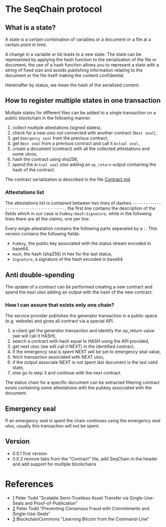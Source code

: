 # The SeqChain protocol

## What is a state?
A state is a certain combination of variables or a document or a file at a certain point in time.

A change in a variable or bit leads to a new state. The state can be represented by applying the hash function to the serialization of the file or document, the use of a hash function allows you to represent a state with a string of fixed size and avoids publishing information relating to the document or the file itself making the content confidential.

Hereinafter by status, we mean the hash of the serialized content.

## How to register multiple states in one transaction
Multiple states for different files can be added to a single transaction on a public blockchain in the following manner.

1. collect multiple attestations (signed states),
2. check for a new utxo not connected with another contract (`Next seal`),
3. get `Emergency seal` from the previous contract,
4. get `Next seal` from a previous contract and call it `Actual seal`,
5. create a document (contract) with all the collected attestations and some utxos,
6. hash the contract using sha256,
7. spend the `Actual seal` utxo adding an `op_return` output containing the hash of the contract.

The contract serialization is described in the file [Contract.md](https://github.com/valerio-vaccaro/SeqChain/blob/master/Contract.md).

### Attestations list
The attestations list is contained between two lines of dashes `----------------------------------------`, the first line contains the description of the fields which in our case is `PubKey:Hash:Signature`, while in the following lines there are all the claims, one per line.

Every single attestation contains the following parts separated by a `:`. This version contains the following fields:
- `PubKey`, the public key associated with the status stream encoded in base64,
- `Hash`, the hash (sha256) in hex for the last status,
- `Signature`, a signature of the hash encoded in base64.

## Anti double-spending
The update of a contract can be performed creating a new contract and spend the next utxo adding an output with the hash of the new contract.

### How I can assure that exists only one chain?
The service provider publishes the generator transaction in a public space (e.g. website) and gives all contract via a special API.

1. a client get the generator transaction and identify the op_return value (we will call it HASH),
2. search a contract with hash equal to HASH using the API provided,
3. get next utxo (we will call it NEXT) in the identified contract,
4. if the emergency seal is spent NEXT will be set to emergency seal value,
5. fetch transaction associated with NEXT utxo,
6. if the output associate NEXT is not spent last document is the last valid state,
7. else go to step 3 and continue with the next contract.

The status chain for a specific document can be extracted filtering contract exists containing some attestations with the pubkey associated with the document.

## Emergency seal
If an emergency seal is spent the chain continues using the emergency seal utxo, usually this transaction will not be spent.

## Version
- 0.0.1 first version
- 0.0.2 remove tabs from the "Contract" file, add SeqChain in the header and add support for multiple blockchains

# References

- [1](https://petertodd.org/2017/scalable-single-use-seal-asset-transfer) Peter Todd "Scalable Semi-Trustless Asset Transfer via Single-Use-Seals and Proof-of-Publication"
- [2](https://petertodd.org/2016/commitments-and-single-use-seals) Peter Todd "Preventing Consensus Fraud with Commitments and Single-Use-Seals"
- [3](https://github.com/BlockchainCommons/Learning-Bitcoin-from-the-Command-Line) BlockchainCommons "Learning Bitcoin from the Command-Line"
